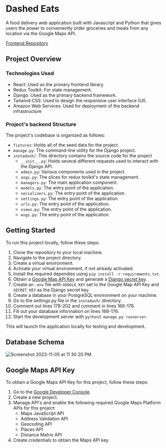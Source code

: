 # Dashed Eats
A food delivery web application built with Javascript and Python that gives users the power to conveniently order groceries and meals from any location via the Google Maps API.

[Frontend Repository](https://github.com/eTrejoLujano/dashed-eats-react)

## Project Overview
### Technologies Used
- React: Used as the primary frontend library.
- Redux Toolkit: For state management.
- Django: Used as the primary backend framework. 
- Tailwind CSS: Used to design the responsive user interface (UI).
- Amazon Web Services: Used for deployment of the backend infrastructure 

### Project's backend Structure 
The project's codebase is organized as follows:
- `fixtures`: Holds all of the seed data for the project.
- `manage.py`: The command-line utility for the Django project.
- `instadash/`: This directory contains the source code for the project
  - `__init__.py`: Holds several different requests used to interact with the Django API.
  - `admin.py`: Various components used in the project.
  - `asgi.py`: The slices for redux toolkit's state management.
  - `managers.py`: The main application component.
  - `models.py`: The entry point of the application.
  - `serializers.py`: The entry point of the application.
  - `settings.py`: The entry point of the application.
  - `urls.py`: The entry point of the application.
  - `views.py`: The entry point of the application.
  - `wsgi.py`: The entry point of the application.

## Getting Started
To run this project locally, follow these steps:
1. Clone the repository to your local machine.
2. Navigate to the project directory.
3. Create a virtual environment.
4. Activate your virtual environment, if not already activated.
5. Install the required dependies using `pip install -r requirements.txt`.
6. Obtain a [Google Map API Key](#Google-Maps-API-Key) and generate a [Django secret key](https://djecrety.ir/).
7. Create an `.env` file with `GOOGLE_KEY` set to the Google Map API Key and `SECRET_KEY` as the Django secret key.
8. Create a database in your PostgreSQL environment on your machine.
9. Go to the settings.py file in the `instadash/` directory.
10. Comment out lines 178-202 and comment in lines 166-176.
11. Fill out your database information on lines 166-176.
12. Start the development server with `python3 manage.py runserver`.

This will launch the application locally for testing and development.

## Database Schema

![Screenshot 2023-11-05 at 11 30 20 PM](https://github.com/eTrejoLujano/dashed-eats-django/assets/85711028/b2b56a8b-df9c-4ab7-9848-aeb9a328ae48)

## Google Maps API Key
To obtain a Google Maps API Key for this project, follow these steps:
  1. Go to the [Google Developer Console](https://console.developers.google.com).
  2. Create a new project.
  3. Manage API's and enable the following required Google Maps Platform APIs for this project:
     - Maps JavaScript API
     - Address Validation API
     - Geocoding API
     - Places API
     - Distance Matrix API
  4. Create credentials to obtain the Maps API key.
